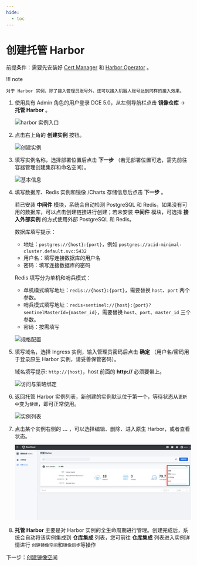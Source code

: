 ```yaml
---
hide:
  - toc
---
```


# 创建托管 Harbor

前提条件：需要先安装好 [Cert Manager](https://cert-manager.io/docs/installation/) 和 [Harbor Operator](./operator.md) 。

!!! note

    对于 Harbor 实例，除了接入管理员账号外，还可以接入机器人账号达到同样的接入效果。

1. 使用具有 Admin 角色的用户登录 DCE 5.0，从左侧导航栏点击 __镜像仓库__ -> __托管 Harbor__ 。

    ![harbor 实例入口](../../images/harbor-access.png)

2. 点击右上角的 __创建实例__ 按钮。

    ![创建实例](https://docs.daocloud.io/daocloud-docs-images/docs/kangaroo/images/hosted02.png)

3. 填写实例名称，选择部署位置后点击 __下一步__ （若无部署位置可选，需先前往容器管理创建集群和命名空间）。

    ![基本信息](https://docs.daocloud.io/daocloud-docs-images/docs/kangaroo/images/hosted03.png)

4. 填写数据库、Redis 实例和镜像 /Charts 存储信息后点击 __下一步__ 。

    若已安装  __中间件__ 模块，系统会自动检测 PostgreSQL 和 Redis，如果没有可用的数据库，可以点击创建链接进行创建；若未安装 __中间件__ 模块，可选择 __接入外部实例__ 的方式使用外部 PostgreSQL 和 Redis。

    数据库填写提示：

    -  地址：`postgres://{host}:{port}`，例如 `postgres://acid-minimal-cluster.default.svc:5432`
    -  用户名：填写连接数据库的用户名
    -  密码：填写连接数据库的密码

    Redis 填写分为单机和哨兵模式：

    - 单机模式填写地址：`redis://{host}:{port}`，需要替换 `host`、`port` 两个参数。
    - 哨兵模式填写地址：`redis+sentinel://{host}:{port}?sentinelMasterId={master_id}`，需要替换 `host`、`port`、`master_id` 三个参数。
    - 密码：按需填写

    ![规格配置](https://docs.daocloud.io/daocloud-docs-images/docs/zh/docs/kangaroo/images/hosted04.png)

5. 填写域名，选择 Ingress 实例，输入管理员密码后点击 __确定__ （用户名/密码用于登录原生 Harbor 实例，请妥善保管密码）。

    域名填写提示: `http://{host}`，host 前面的 __http://__ 必须要带上。

    ![访问与策略绑定](https://docs.daocloud.io/daocloud-docs-images/docs/kangaroo/images/hosted05.png)

6. 返回托管 Harbor 实例列表，新创建的实例默认位于第一个，等待状态从`更新中`变为`健康`，即可正常使用。

    ![实例列表](https://docs.daocloud.io/daocloud-docs-images/docs/kangaroo/images/hosted06.png)

7. 点击某个实例右侧的 __...__ ，可以选择编辑、删除、进入原生 Harbor，或者查看状态。

    ![更多操作](../images/hosted07.png)

8.  __托管 Harbor__ 主要是对 Harbor 实例的全生命周期进行管理。创建完成后，系统会自动将该实例集成到 __仓库集成__ 列表，您可前往 __仓库集成__ 列表进入实例详情进行 `创建镜像空间`和`镜像同步`等操作

下一步：[创建镜像空间](../integrate/registry-space.md)
